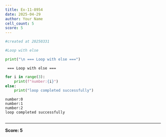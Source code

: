 ```yaml
---
title: Ex-11-8954
date: 2025-04-29
author: Your Name
cell_count: 5
score: 5
---
```


```python
#created at 20250331
```


```python
#Loop with else
```


```python
print("\n === Loop with else ===")
```

    
     === Loop with else ===



```python
for i in range(3):
    print(f"number:{i}")
else:
    print("loop completed successfully")
```

    number:0
    number:1
    number:2
    loop completed successfully



```python

```


---
**Score: 5**
